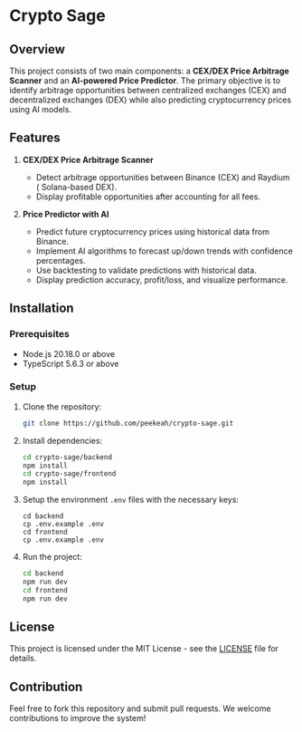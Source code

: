 # Crypto Sage

## Overview
This project consists of two main components: a **CEX/DEX Price Arbitrage Scanner** and an **AI-powered Price Predictor**. The primary objective is to identify arbitrage opportunities between centralized exchanges (CEX) and decentralized exchanges (DEX) while also predicting cryptocurrency prices using AI models.

## Features

1. **CEX/DEX Price Arbitrage Scanner**
   - Detect arbitrage opportunities between Binance (CEX) and Raydium ( Solana-based DEX).
   - Display profitable opportunities after accounting for all fees.

2. **Price Predictor with AI**
   - Predict future cryptocurrency prices using historical data from Binance.
   - Implement AI algorithms to forecast up/down trends with confidence percentages.
   - Use backtesting to validate predictions with historical data.
   - Display prediction accuracy, profit/loss, and visualize performance.

## Installation

### Prerequisites
- Node.js 20.18.0 or above
- TypeScript 5.6.3 or above

### Setup

1. Clone the repository:
   ```bash
   git clone https://github.com/peekeah/crypto-sage.git
   ```

2. Install dependencies:
   ```bash
   cd crypto-sage/backend
   npm install
   cd crypto-sage/frontend
   npm install
   ```

3. Setup the environment `.env` files with the necessary keys:
    ```
    cd backend
    cp .env.example .env
    cd frontend
    cp .env.example .env
    ```
4. Run the project:
   ```bash
   cd backend
   npm run dev
   cd frontend
   npm run dev
   ```
## License
This project is licensed under the MIT License - see the [LICENSE](LICENSE) file for details.

## Contribution
Feel free to fork this repository and submit pull requests. We welcome contributions to improve the system!
